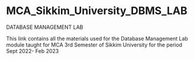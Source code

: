 # MCA_Sikkim_University_DBMS_LAB
DATABASE MANAGEMENT LAB


This link contains all the materials used for the Database Management  Lab module taught for MCA 3rd Semester of Sikkim University for the period Sept 2022- Feb 2023
